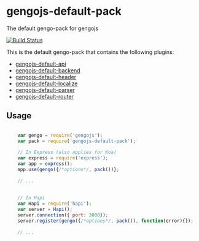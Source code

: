 # gengojs-default-pack
The default gengo-pack for gengojs

[![Build Status](https://travis-ci.org/iwatakeshi/gengojs-default-pack.svg?branch=master)](https://travis-ci.org/iwatakeshi/gengojs-default-pack)

This is the default gengo-pack that contains the following plugins:


* [gengojs-default-api](https://github.com/iwatakeshi/gengojs-default-api)
* [gengojs-default-backend](https://github.com/iwatakeshi/gengojs-default-backend)
* [gengojs-default-header](https://github.com/iwatakeshi/gengojs-default-header)
* [gengojs-default-localize](https://github.com/iwatakeshi/gengojs-default-localize)
* [gengojs-default-parser](https://github.com/iwatakeshi/gengojs-default-parser)
* [gengojs-default-router](https://github.com/iwatakeshi/gengojs-default-router)

## Usage

```javascript

	var gengo = require('gengojs');
	var pack = require('gengojs-default-pack');
	
	// In Express (also applies for Koa)	
	var express = require('express');
	var app = express();
	app.use(gengo({/*options*/, pack())};
	
	// ...
	
	
	// In Hapi
	var Hapi = require('hapi');
	var server = Hapi();
	server.connection({ port: 3000});
	server.register(gengo({/*options*/, pack()), function(error){});
		
	// ...
	
```